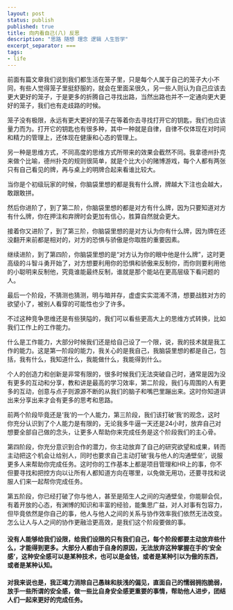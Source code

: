 ```yaml
---
layout: post
status: publish
published: true
title: 向内看自己(八) 反思
description: "思路 随想 理念 逻辑 人生哲学"
excerpt_separator: ===
tags:
- life
---
```


前面有篇文章我们说到我们都生活在笼子里，只是每个人属于自己的笼子大小不同，有些人觉得笼子里挺舒服的，就会在里面呆很久，另一些人则认为自己应该去更大更好的笼子，于是更多的折腾自己寻找出路，当然出路也并不一定通向更大更好的笼子，我们也有走歧路的时候。

笼子没有极限，永远有更大更好的笼子在等着你去寻找打开它的钥匙，我们也应该量力而为。打开它的钥匙也有很多种，其中一种就是自律，自律不仅体现在对时间和精力的管理上，还体现在健康和心态的管理上。

另一种是思维方式，不同高度的思维方式所带来的效果会截然不同。我拿德州扑克来做个比喻，德州扑克的规则很简单，就是个比大小的赌博游戏，每个人都有两张只有自己看见的牌，再与桌上的明牌合起来看谁比较大。

当你是个初级玩家的时候，你脑袋里想的都是我有什么牌，牌越大下注也会越大，敢跟敢拼。

然后你进阶了，到了第二阶，你脑袋里想的都是对方有什么牌，因为只要知道对方有什么牌，你在押注和弃牌时会更加有信心，胜算自然就会更大。

接着你又进阶了，到了第三阶，你脑袋里想的是对方认为你有什么牌，因为牌在还没翻开来前都是相对的，对方的恐惧与骄傲是你取胜的重要因素。

继续进阶，到了第四阶，你脑袋里想的是“对方认为你的眼中他是什么牌”，这时更高级的斗智斗勇开始了，对方想要利用你的恐惧和骄傲来反制你，而你则要利用他的小聪明来反制他，究竟谁能最终反制，谁就是那个能站在更高层级下看问题的人。

最后一个阶段，不猜测也猜测，明与暗并存，虚虚实实混淆不清，想要战胜对方的欲望小了，被别人看穿的可能性也少了许多。

不过这种竞争思维还是有些狭隘的，我们可以看些更高大上的思维方式转换，比如我们工作上的工作能力。

什么是工作能力，大部分时候我们还是给自己设了一个限，说，我的技术就是我工作的能力。这是第一阶段的能力，我关心的是我自己，我脑袋里想的都是自己，包括，我有什么，我知道什么，我能做什么，我能得到什么。

个人的创造力和创新是非常有限的，很多时候我们无法突破自己时，通常是因为没有更多的互动和分享，教和讲是最高的学习效率，第二阶段，我们与周围的人有更多的互动，创意与点子则源源不断的从我们的脑子和嘴巴里蹦出来。这时你知道讲出来分享出来才会有更多的思考和思路。

前两个阶段毕竟还是‘我’的一个人能力，第三阶段，我们该打破‘我’的观念，这时你充分认识到了个人能力是有限的，无论我多牛逼一天还是24小时，放弃自己对想要全部自己做的念头，让更多人帮助你来完成任务是这个阶段我们的主心骨。

第四阶段，你充分意识到合作的潜力，你主动放弃了自己的研究欲望和成果，转而主动把这个机会让给别人，同时也要求自己主动打破‘我与他人的沟通壁垒’，说服更多人来帮助你完成任务。这时你的工作基本上都是项目管理和HR上的事，你不但要寻找和把控方向以让所有人都知道方向在哪里，以免做无用功，还要寻找和说服人们来一起帮你完成任务。

第五阶段，你已经打破了你与他人，甚至是陌生人之间的沟通壁垒，你能聊会侃，有着开放的心态，有渊博的知识和丰富的经验，能集思广益，对人对事有包容力，但毕竟依然是你自己的事，他人与他人之间的关系与协作效率我们依然无法改变。怎么让人与人之间的协作更融洽更高效，是我们这个阶段要做的事。

#### 没有人能够给我们设限，给我们设限的只有我们自己，每个阶段都要主动放弃些什么，才能得到更多。大部分人都由于自身的原因，无法放弃这种掌握在手的‘安全感’，这种安全感可以是某种技术，也可以是金钱，或者是某种引以为傲的东西，或者是某种认知。

#### 对我来说也是，我正竭力消除自己愚昧和肤浅的偏见，直面自己的懦弱拥抱脆弱，放手一些所谓的安全感，做一些比自身安全感更重要的事情，帮助他人进步，团结人们一起来更好的完成任务。


